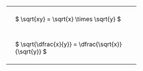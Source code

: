 ---
---

#  
<br>
<style type="text/css">
#T_43a6e th.col_heading {
  text-align: left;
  font-size: 1em;
}
#T_43a6e td {
  text-align: left;
  font-size: 1em;
  padding: 1.5em;
}
#T_43a6e_row0_col0, #T_43a6e_row1_col0 {
  width: 300px;
  white-space: pre-wrap;
}
</style>
<table id="T_43a6e">
  <thead>
  </thead>
  <tbody>
    <tr>
      <td id="T_43a6e_row0_col0" class="data row0 col0" >$ \sqrt{xy} = \sqrt{x} \times \sqrt{y} $</td>
    </tr>
    <tr>
      <td id="T_43a6e_row1_col0" class="data row1 col0" >$ \sqrt{\dfrac{x}{y}} = \dfrac{\sqrt{x}}{\sqrt{y}} $</td>
    </tr>
  </tbody>
</table>
